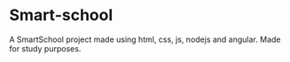 # Smart-school
A SmartSchool project made using html, css, js, nodejs and angular.
Made for study purposes.
